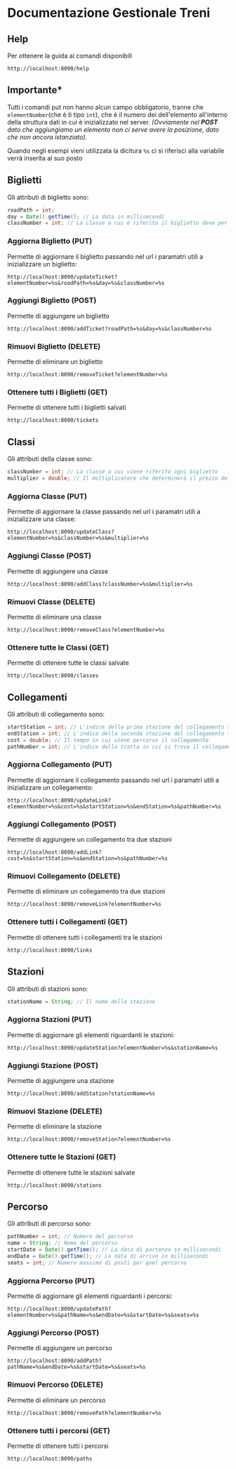 # Documentazione Gestionale Treni

## Help

Per ottenere la guida ai comandi disponibili

````
http://localhost:8090/help
````

## Importante*

Tutti i comandi put non hanno alcun campo obbligatorio, tranne che ````elementNumber````(che è ti tipo ```` int ````),
che è il numero dei dell'elemento all'interno della struttura dati in cui è inizializzato nel server. _(Ovviamente
nel **POST** dato che aggiungiamo un elemento non ci serve avere la posizione, dato che non ancora istanziato)._

Quando negli esempi vieni utilizzata la dicitura ````%s```` ci si riferisci alla variabile verrà inserita al suo posto

## Biglietti

Gli attributi di biglietto sono:

````java
roadPath = int;
day = Date().getTime(); // La data in millisecondi
classNumber = int; // La classe a cui è riferito il biglietto dove per classe, la classe del treno (es. Prima Classe, che nel nostro caso sarà -> 1)
````

### Aggiorna Biglietto (PUT)

Permette di aggiornare il biglietto passando nel url i paramatri utili a inizializzare un biglietto:

````
http://localhost:8090/updateTicket?elementNumber=%s&roadPath=%s&day=%s&classNumber=%s
````

### Aggiungi Biglietto (POST)

Permette di aggiungere un biglietto

````
http://localhost:8090/addTicket?roadPath=%s&day=%s&classNumber=%s
````

### Rimuovi Biglietto (DELETE)

Permette di eliminare un biglietto

````
http://localhost:8090/removeTicket?elementNumber=%s
````

### Ottenere tutti i Biglietti (GET)

Permette di ottenere tutti i biglietti salvati

````
http://localhost:8090/tickets
````

## Classi

Gli attributi della classe sono:

````java
classNumber = int; // La classe a cui viene riferito ogni biglietto
multiplier = double; // Il moltiplicatore che determinerà il prezzo del biglietto in base alla classe
````

### Aggiorna Classe (PUT)

Permette di aggiornare la classe passando nel url i paramatri utili a inizializzare una classe:

````
http://localhost:8090/updateClass?elementNumber=%s&classNumber=%s&multiplier=%s
````

### Aggiungi Classe (POST)

Permette di aggiungere una classe

````
http://localhost:8090/addClass?classNumber=%s&multiplier=%s
````

### Rimuovi Classe (DELETE)

Permette di eliminare una classe

````
http://localhost:8090/removeClass?elementNumber=%s
````

### Ottenere tutte le Classi (GET)

Permette di ottenere tutte le classi salvate

````
http://localhost:8090/classes
````

## Collegamenti

Gli attributi di collegamento sono:

````java
startStation = int; // L'indice della prima stazione del collegamento tra due stazioni
endStation = int; // L'indice della seconda stazione del collegamento tra due stazioni
cost = double; // Il tempo in cui viene percorso il collegamento
pathNumber = int; // L'indice della tratta in cui si trova il collegamento
````

### Aggiorna Collegamento (PUT)

Permette di aggiornare il collegamento passando nel url i paramatri utili a inizializzare un collegamento:

````
http://localhost:8090/updateLink?elementNumber=%s&cost=%s&startStation=%s&endStation=%s&pathNumber=%s
````

### Aggiungi Collegamento (POST)

Permette di aggiungere un collegamento tra due stazioni

````
http://localhost:8090/addLink?cost=%s&startStation=%s&endStation=%s&pathNumber=%s
````

### Rimuovi Collegamento (DELETE)

Permette di eliminare un collegamento tra due stazioni

````
http://localhost:8090/removeLink?elementNumber=%s
````

### Ottenere tutti i Collegamenti (GET)

Permette di ottenere tutti i collegamenti tra le stazioni

````
http://localhost:8090/links
````

## Stazioni

Gli attributi di stazioni sono:

````java
stationName = String; // Il nome della stazione
````

### Aggiorna Stazioni (PUT)

Permette di aggiornare gli elementi riguardanti le stazioni:

````
http://localhost:8090/updateStation?elementNumber=%s&stationName=%s
````

### Aggiungi Stazione (POST)

Permette di aggiungere una stazione

````
http://localhost:8090/addStation?stationName=%s
````

### Rimuovi Stazione (DELETE)

Permette di eliminare la stazione

````
http://localhost:8090/removeStation?elementNumber=%s
````

### Ottenere tutte le Stazioni (GET)

Permette di ottenere tutte le stazioni salvate

````
http://localhost:8090/stations
````

## Percorso

Gli attributi di percorso sono:

````java
pathNumber = int; // Numero del percorso
name = String; // Nome del percorso
startDate = Date().getTime(); // La data di partenza in millisecondi
endDate = Date().getTime(); // La data di arrivo in millisecondi
seats = int; // Numero massimo di posti per quel percorso
````

### Aggiorna Percorso (PUT)

Permette di aggiornare gli elementi riguardanti i percorsi:

````
http://localhost:8090/updatePath?elementNumber=%s&pathName=%s&endDate=%s&startDate=%s&seats=%s
````

### Aggiungi Percorso (POST)

Permette di aggiungere un percorso

````
http://localhost:8090/addPath?pathName=%s&endDate=%s&startDate=%s&seats=%s
````

### Rimuovi Percorso (DELETE)

Permette di eliminare un percorso

````
http://localhost:8090/removePath?elementNumber=%s
````
### Ottenere tutti i percorsi (GET)

Permette di ottenere tutti i percorsi

````
http://localhost:8090/paths
````